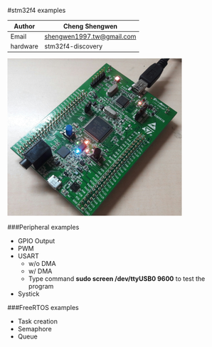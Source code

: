 #stm32f4 examples


| Author   | Cheng Shengwen            |
|----------|---------------------------|
| Email    | shengwen1997.tw@gmail.com |
| hardware | stm32f4-discovery         |

<img src="stm32f4-discovery.jpg" height="354px" width="392px" />

###Peripheral examples
* GPIO Output
* PWM
* USART
  * w/o DMA
  * w/ DMA
  * Type command **sudo screen /dev/ttyUSB0 9600** to test the program
* Systick

###FreeRTOS examples
* Task creation
* Semaphore
* Queue
